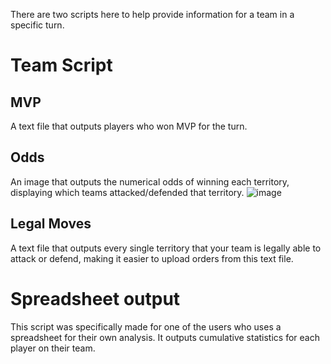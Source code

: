 There are two scripts here to help provide information for a team in a specific turn.
# Team Script
## MVP
A text file that outputs players who won MVP for the turn.
## Odds
An image that outputs the numerical odds of winning each territory, displaying which teams attacked/defended that territory.
![image](https://github.com/user-attachments/assets/1483234f-9a53-4aa4-aac6-bf135e027b52)
## Legal Moves
A text file that outputs every single territory that your team is legally able to attack or defend, making it easier to upload orders from this text file. 
# Spreadsheet output
This script was specifically made for one of the users who uses a spreadsheet for their own analysis. It outputs cumulative statistics for each player on their team. 







